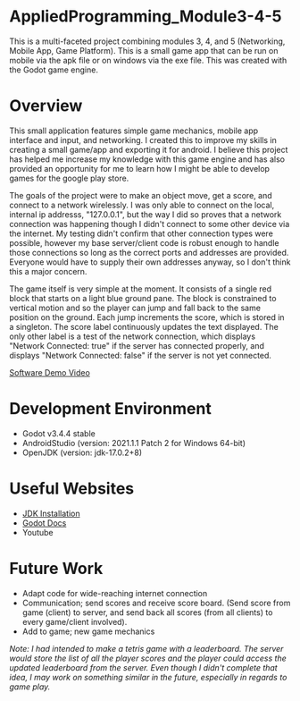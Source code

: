 # AppliedProgramming_Module3-4-5


This is a multi-faceted project combining modules 3, 4, and 5 (Networking, Mobile App, Game Platform). This is a small game app that can be run on mobile via the apk file or on windows via the exe file. This was created with the Godot game engine.

# Overview

This small application features simple game mechanics, mobile app interface and input, and networking. I created this to improve my skills in creating a small game/app and exporting it for android. I believe this project has helped me increase my knowledge with this game engine and has also provided an opportunity for me to learn how I might be able to develop games for the google play store.

The goals of the project were to make an object move, get a score, and connect to a network wirelessly. I was only able to connect on the local, internal ip addresss, "127.0.0.1", but the way I did so proves that a network connection was happening though I didn't connect to some other device via the internet. My testing didn't confirm that other connection types were possible, however my base server/client code is robust enough to handle those connections so long as the correct ports and addresses are provided. Everyone would have to supply their own addresses anyway, so I don't think this a major concern.

The game itself is very simple at the moment. It consists of a single red block that starts on a light blue ground pane. The block is constrained to vertical motion and so the player can jump and fall back to the same position on the ground. Each jump increments the score, which is stored in a singleton. The score label continuously updates the text displayed. The only other label is a test of the network connection, which displays "Network Connected: true" if the server has connected properly, and displays "Network Connected: false" if the server is not yet connected.


[Software Demo Video](https://youtu.be/gRTyXrCHCgo)

# Development Environment

* Godot v3.4.4 stable
* AndroidStudio (version: 2021.1.1 Patch 2 for Windows 64-bit)
* OpenJDK (version: jdk-17.0.2+8)

# Useful Websites

* [JDK Installation](https://adoptium.net/?variant=openjdk8)
* [Godot Docs](https://docs.godotengine.org/en/stable/index.html)
* Youtube

# Future Work

* Adapt code for wide-reaching internet connection
* Communication; send scores and receive score board. (Send score from game (client) to server, and send back all scores (from all clients) to every game/client involved).
* Add to game; new game mechanics

*Note: I had intended to make a tetris game with a leaderboard. The server would store the list of all the player scores and the player could access the updated leaderboard from the server. Even though I didn't complete that idea, I may work on something similar in the future, especially in regards to game play.*
